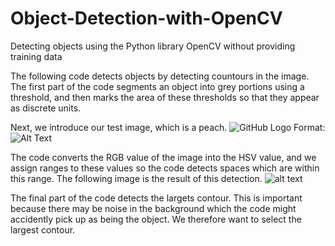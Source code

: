 # Object-Detection-with-OpenCV
Detecting objects using the Python library OpenCV without providing training data

The following code detects objects by detecting countours in the image. The first part of the code segments an object into grey portions using a threshold, and then marks the area of these thresholds so that they appear as discrete units.

Next, we introduce our test image, which is a peach. 
![GitHub Logo](/Users/iqra/Desktop/img.png)
Format: ![Alt Text](url)


The code converts the RGB value of the image into the HSV value, and we assign ranges to these values so the code detects spaces which are within this range. The following image is the result of this detection.
![alt text](/Users/iqra/Desktop/imgg.png)

The final part of the code detects the largets contour. This is important because there may be noise in the background which the code might accidently pick up as being the object. We therefore want to select the largest contour.

